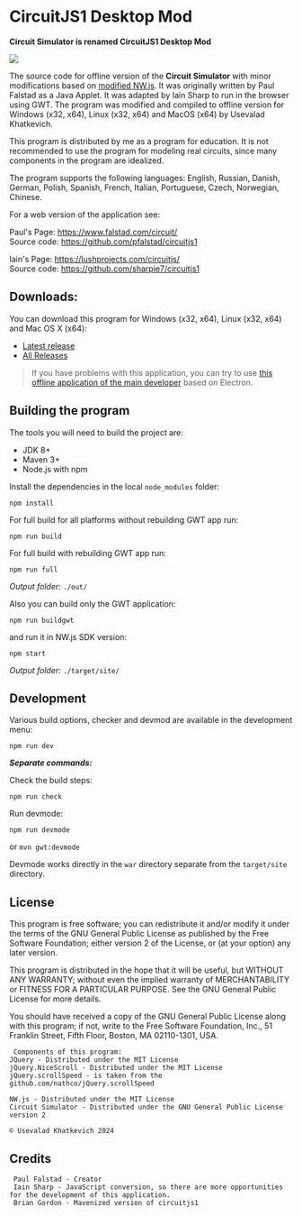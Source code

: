 # CircuitJS1 Desktop Mod

**Circuit Simulator is renamed CircuitJS1 Desktop Mod**

![](https://my77thblog.pp.ua/images/PROJECTS/circuit-simulator/circuitjs1-1-2-3-en.png)

The source code for offline version of the **Circuit Simulator** with minor modifications based on [modified NW.js](https://github.com/SEVA77/nw.js_mod). It was originally written by Paul Falstad as a Java Applet. It was adapted by Iain Sharp to run in the browser using GWT. The program was modified and compiled to offline version for Windows (x32, x64), Linux (x32, x64) and MacOS (x64) by Usevalad Khatkevich.

This program is distributed by me as a program for education. It is not recommended to use the program for modeling real circuits, since many components in the program are idealized.

The program supports the following languages: English, Russian, Danish, German, Polish, Spanish, French, Italian, Portuguese, Czech, Norwegian, Chinese.

For a web version of the application see:

Paul's Page: https://www.falstad.com/circuit/ \
Source code: https://github.com/pfalstad/circuitjs1

Iain's Page: https://lushprojects.com/circuitjs/ \
Source code: https://github.com/sharpie7/circuitjs1

## Downloads:

You can download this program for Windows (x32, x64), Linux (x32, x64) and Mac OS X (x64):
- [Latest release](https://github.com/SEVA77/circuitjs1/releases/latest)
- [All Releases](https://github.com/SEVA77/circuitjs1/releases)

> If you have problems with this application, you can try to use [this offline application of the main developer](http://www.falstad.com/circuit/offline/) based on Electron.

## Building the program

The tools you will need to build the project are:

* JDK 8+
* Maven 3+
* Node.js with npm

Install the dependencies in the local `node_modules` folder:
```
npm install
```

For full build for all platforms without rebuilding GWT app run:
```
npm run build
```

For full build with rebuilding GWT app run:
```
npm run full
```

*Output folder:* `./out/`

Also you can build only the GWT application:
```
npm run buildgwt
```

and run it in NW.js SDK version:
```
npm start
```

*Output folder:* `./target/site/`

## Development

Various build options, checker and devmod are available in the development menu:

```
npm run dev
```

***Separate commands:***

Check the build steps:
```
npm run check
```

Run devmode:
```
npm run devmode
```
or `mvn gwt:devmode`

Devmode works directly in the `war` directory separate from the `target/site` directory.

## License

This program is free software; you can redistribute it and/or modify it under the terms of the GNU General Public License as published by the Free Software Foundation; either version 2 of the License, or (at your option) any later version.

This program is distributed in the hope that it will be useful, but WITHOUT ANY WARRANTY; without even the implied warranty of MERCHANTABILITY or FITNESS FOR A PARTICULAR PURPOSE. See the GNU General Public License for more details.

You should have received a copy of the GNU General Public License along with this program; if not, write to the Free Software Foundation, Inc., 51 Franklin Street, Fifth Floor, Boston, MA 02110-1301, USA.

     Components of this program:
    JQuery - Distributed under the MIT License
    jQuery.NiceScroll - Distributed under the MIT License
    jQuery.scrollSpeed - is taken from the github.com/nathco/jQuery.scrollSpeed
    
    NW.js - Distributed under the MIT License
    Circuit Simulator - Distributed under the GNU General Public License version 2
    
    © Usevalad Khatkevich 2024

## Credits
	 Paul Falstad - Creator
	 Iain Sharp - JavaScript conversion, so there are more opportunities for the development of this application.
	 Brian Gordon - Mavenized version of circuitjs1
